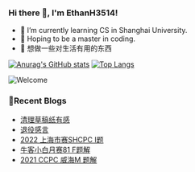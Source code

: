 ### Hi there 👋, I'm EthanH3514!

- 🌱 I’m currently learning CS in Shanghai University.
- 🎈 Hoping to be a master in coding.
- 🧐 想做一些对生活有用的东西

[![Anurag's GitHub stats](https://github-readme-stats.vercel.app/api?username=EthanH3514&show_icons=true&theme=tokyonight)](https://github.com/anuraghazra/github-readme-stats)
[![Top Langs](https://github-readme-stats.vercel.app/api/top-langs/?username=EthanH3514&layout=compact)](https://github.com/anuraghazra/github-readme-stats)

![Welcome](https://www.ipip5.com/ipimg)

### **📝Recent Blogs**
<!-- BLOG-POST-LIST:START -->
- [清理草稿纸有感](https://ethanh3514.github.io/2024/01/31/%E6%B8%85%E7%90%86%E8%8D%89%E7%A8%BF%E7%BA%B8%E6%9C%89%E6%84%9F/)
- [退役感言](https://ethanh3514.github.io/2023/12/10/%E9%80%80%E5%BD%B9%E6%84%9F%E8%A8%80/)
- [2022 上海市赛SHCPC I题](https://ethanh3514.github.io/2023/11/23/2022-%E4%B8%8A%E6%B5%B7%E5%B8%82%E8%B5%9BSHCPC-I%E9%A2%98/)
- [牛客小白月赛81 F题解](https://ethanh3514.github.io/2023/11/17/%E7%89%9B%E5%AE%A2%E5%B0%8F%E7%99%BD%E6%9C%88%E8%B5%9B81-F%E9%A2%98%E8%A7%A3/)
- [2021 CCPC 威海M 题解](https://ethanh3514.github.io/2023/11/15/2021-CCPC-%E5%A8%81%E6%B5%B7M-%E9%A2%98%E8%A7%A3/)
<!-- BLOG-POST-LIST:END -->
